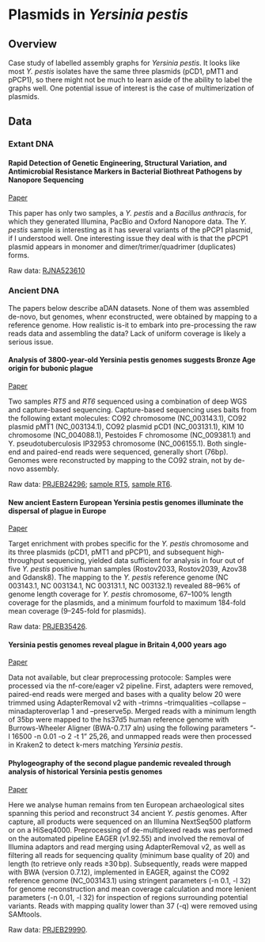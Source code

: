 # Plasmids in *Yersinia pestis*

## Overview
Case study of labelled assembly graphs for *Yersinia pestis*. It looks like most *Y. pestis* isolates have the same three plasmids (pCD1, pMT1 and pPCP1), so there might not be much to learn aside of the ability to label the graphs well. One potential issue of interest is the case of multimerization of plasmids.

## Data

### Extant DNA

#### Rapid Detection of Genetic Engineering, Structural Variation, and Antimicrobial Resistance Markers in Bacterial Biothreat Pathogens by Nanopore Sequencing
<a href="https://www.biorxiv.org/content/10.1101/730093v1">Paper</a>

This paper has only two samples, a *Y. pestis* and a *Bacillus anthracis*, for which they generated Illumina, PacBio and Oxford Nanopore data. The *Y. pestis* sample is interesting as it has several variants of the pPCP1 plasmid, if I understood well. One interesting issue they deal with is that the pPCP1 plasmid appears in monomer and dimer/trimer/quadrimer (duplicates) forms.  

Raw data: <a href="https://www.ncbi.nlm.nih.gov/sra/?term=PRJNA523610">RJNA523610</a>

### Ancient DNA

The papers below describe aDAN datasets. None of them was assembled de-novo, but genomes, whenr econstructed, were obtained by mapping to a reference genome. How realistic is-it to embark into pre-processing the raw reads data and assembling the data? Lack of uniform coverage is likely a serious issue.

#### Analysis of 3800-year-old Yersinia pestis genomes suggests Bronze Age origin for bubonic plague
<a href="https://www.nature.com/articles/s41467-018-04550-9">Paper</a>

Two samples *RT5* and *RT6* sequenced using a combination of deep WGS and capture-based sequencing. Capture-based sequencing uses baits from the following extant molecules: CO92 chromosome (NC_003143.1), CO92 plasmid pMT1 (NC_003134.1), CO92 plasmid pCD1 (NC_003131.1), KIM 10 chromosome (NC_004088.1), Pestoides F chromosome (NC_009381.1) and Y. pseudotuberculosis IP32953 chromosome (NC_006155.1). Both single-end and paired-end reads were sequenced, generally short (76bp). Genomes were reconstructed by mapping to the CO92 strain, not by de-novo assembly.  

Raw data: <a href="https://www.ncbi.nlm.nih.gov/bioproject/?term=PRJEB24296">PRJEB24296</a>; <a href="https://www.ncbi.nlm.nih.gov/sra?LinkName=biosample_sra&from_uid=9556285">sample RT5</a>, <a href="https://www.ncbi.nlm.nih.gov/sra?LinkName=biosample_sra&from_uid=9556286">sample RT6</a>.

#### New ancient Eastern European Yersinia pestis genomes illuminate the dispersal of plague in Europe
<a href="https://doi.org/10.1098/rstb.2019.0569">Paper</a>

Target enrichment with probes specific for the *Y. pestis* chromosome and its three plasmids (pCD1, pMT1 and pPCP1), and subsequent high-throughput sequencing, yielded data sufficient for analysis in four out of five *Y. pestis* positive human samples (Rostov2033, Rostov2039, Azov38 and Gdansk8). The mapping to the *Y. pestis* reference genome (NC 003143.1, NC 003134.1, NC 003131.1, NC 003132.1) revealed 88–96% of genome length coverage for *Y. pestis* chromosome, 67–100% length coverage for the plasmids, and a minimum fourfold to maximum 184-fold mean coverage (9–245-fold for plasmids).  

Raw data: <a href="https://www.ncbi.nlm.nih.gov/sra?linkname=bioproject_sra_all&from_uid=667376">PRJEB35426</a>.

#### Yersinia pestis genomes reveal plague in Britain 4,000 years ago
<a href="https://doi.org/10.1101/2022.01.26.477195">Paper</a>

Data not available, but clear preprocessing protocole: Samples were processed via the nf-core/eager v2 pipeline. First, adapters were removed, paired-end reads were merged and bases with a quality below 20 were trimmed using AdapterRemoval v2 with –trimns –trimqualities –collapse –minadapteroverlap 1 and –preserve5p. Merged reads with a minimum length of 35bp were mapped to the hs37d5 human reference genome with Burrows-Wheeler Aligner (BWA-0.7.17 aln) using the following parameters “-l 16500 -n 0.01 -o 2 -t 1” 25,26, and unmapped reads were then processed in Kraken2 to detect k-mers matching *Yersinia pestis*.

#### Phylogeography of the second plague pandemic revealed through analysis of historical Yersinia pestis genomes
<a href="https://www.nature.com/articles/s41467-019-12154-0">Paper</a>

Here we analyse human remains from ten European archaeological sites spanning this period and reconstruct 34 ancient *Y. pestis* genomes.
After capture, all products were sequenced on an Illumina NextSeq500 platform or on a HiSeq4000. Preprocessing of de-multiplexed reads was performed on the automated pipeline EAGER (v1.92.55) and involved the removal of Illumina adaptors and read merging using AdapterRemoval v2, as well as filtering all reads for sequencing quality (minimum base quality of 20) and length (to retrieve only reads ≥30 bp). Subsequently, reads were mapped with BWA (version 0.7.12), implemented in EAGER, against the CO92 reference genome (NC_003143.1) using stringent parameters (-n 0.1, -l 32) for genome reconstruction and mean coverage calculation and more lenient parameters (-n 0.01, -l 32) for inspection of regions surrounding potential variants. Reads with mapping quality lower than 37 (-q) were removed using SAMtools.  

Raw data: <a href="https://www.ebi.ac.uk/ena/browser/view/PRJEB29990">PRJEB29990</a>.

